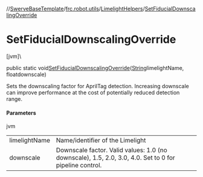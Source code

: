 //[SwerveBaseTemplate](../../../index.md)/[frc.robot.utils](../index.md)/[LimelightHelpers](index.md)/[SetFiducialDownscalingOverride](-set-fiducial-downscaling-override.md)

# SetFiducialDownscalingOverride

[jvm]\

public static void[SetFiducialDownscalingOverride](-set-fiducial-downscaling-override.md)([String](https://docs.oracle.com/javase/8/docs/api/java/lang/String.html)limelightName, floatdownscale)

Sets the downscaling factor for AprilTag detection. Increasing downscale can improve performance at the cost of potentially reduced detection range.

#### Parameters

jvm

| | |
|---|---|
| limelightName | Name/identifier of the Limelight |
| downscale | Downscale factor. Valid values: 1.0 (no downscale), 1.5, 2.0, 3.0, 4.0. Set to 0 for pipeline control. |
